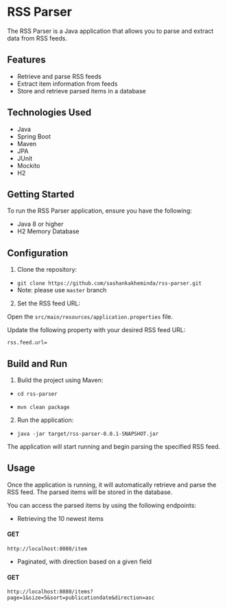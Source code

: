 # RSS Parser

The RSS Parser is a Java application that allows you to parse and extract data from RSS feeds.

## Features

* Retrieve and parse RSS feeds
* Extract item information from feeds
* Store and retrieve parsed items in a database

## Technologies Used

* Java
* Spring Boot
* Maven
* JPA
* JUnit
* Mockito
* H2 

## Getting Started

To run the RSS Parser application, ensure you have the following:

* Java 8 or higher
* H2 Memory Database

## Configuration

1. Clone the repository:

* `git clone https://github.com/sashankakheminda/rss-parser.git`
* Note: please use `master` branch

2. Set the RSS feed URL:

Open the `src/main/resources/application.properties` file.

Update the following property with your desired RSS feed URL:

`rss.feed.url=`

## Build and Run

1. Build the project using Maven:

* `cd rss-parser`

* `mvn clean package`

2. Run the application:

* `java -jar target/rss-parser-0.0.1-SNAPSHOT.jar`

The application will start running and begin parsing the specified RSS feed.

## Usage

Once the application is running, it will automatically retrieve and parse the RSS feed. The parsed items will be stored in the database.

You can access the parsed items by using the following endpoints:

* Retrieving the 10 newest items

#### GET
`http://localhost:8080/item`

* Paginated, with direction based on a given field

#### GET
`http://localhost:8080/items?page=1&size=5&sort=publicationdate&direction=asc`
